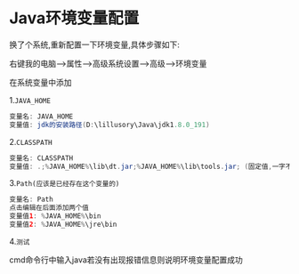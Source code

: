 # Java环境变量配置

换了个系统,重新配置一下环境变量,具体步骤如下:

右键我的电脑-->属性-->高级系统设置-->高级-->环境变量

在系统变量中添加

1.`JAVA_HOME`

```java
变量名: JAVA_HOME
变量值: jdk的安装路径(D:\lillusory\Java\jdk1.8.0_191)
```

2.`CLASSPATH`

```java
变量名: CLASSPATH
变量值: .;%JAVA_HOME%\lib\dt.jar;%JAVA_HOME%\lib\tools.jar; (固定值,一字不差都复制进去,包括开头的.;和结尾的;)
```

3.`Path(应该是已经存在这个变量的)`

```java
变量名: Path
点击编辑在后面添加两个值
变量值1: %JAVA_HOME%\bin
变量值2: %JAVA_HOME%\jre\bin
```

4.`测试`

cmd命令行中输入java若没有出现报错信息则说明环境变量配置成功